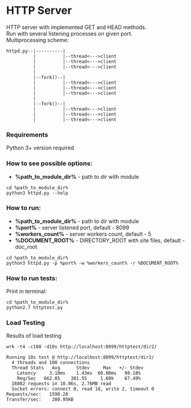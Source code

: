 # HTTP Server
HTTP server with implemented GET and HEAD methods.<br>
Run with several listening processes on given port.<br>
Multiprocessing scheme:
```
httpd.py--|----------|
          |          |--thread<--->client
          |          |--thread<--->client
          |          |--thread<--->client
          |
          |--fork()--|
          |          |--thread<--->client
          |          |--thread<--->client
          |          |--thread<--->client
          |
          |--fork()--|
          |          |--thread<--->client
          |          |--thread<--->client
          |          |--thread<--->client
```

### Requirements
Python 3+ version required

### How to see possible options:
 - <b>%path_to_module_dir%</b> - path to dir with module
```
cd %path_to_module_dir%
python3 httpd.py --help
```

### How to run: 
 - <b>%path_to_module_dir%</b> - path to dir with module
 - <b>%port%</b> - server listened port, default - 8099
 - <b>%workers_count%</b> - server workers count, default - 5
 - <b>%DOCUMENT_ROOT%</b> - DIRECTORY_ROOT with site files, default - doc_root

```
cd %path_to_module_dir%
python3 httpd.py -p %port% -w %workers_count% -r %DOCUMENT_ROOT%
```

### How to run tests: 
Print in terminal:
```
cd %path_to_module_dir%
python2.7 httptest.py
```

### Load Testing
Results of load testing

```
wrk -t4 -c100 -d10s http://localhost:8099/httptest/dir2/

Running 10s test @ http://localhost:8099/httptest/dir2/
  4 threads and 100 connections
  Thread Stats   Avg      Stdev     Max   +/- Stdev
    Latency     3.10ms    1.43ms  60.80ms   98.18%
    Req/Sec   662.05    381.55     1.60k    67.49%
  16082 requests in 10.06s, 2.76MB read
  Socket errors: connect 0, read 18, write 2, timeout 0
Requests/sec:   1598.28
Transfer/sec:    280.95KB
```